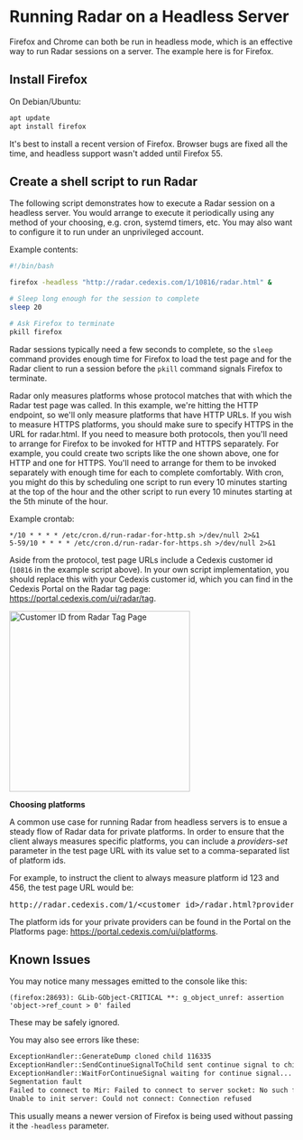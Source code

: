 # Running Radar on a Headless Server

Firefox and Chrome can both be run in headless mode, which is an effective way to run Radar sessions on a server. The example here is for Firefox.

## Install Firefox

On Debian/Ubuntu:

```bash
apt update
apt install firefox
```

It's best to install a recent version of Firefox. Browser bugs are fixed all the time, and headless support wasn't added until Firefox 55.

## Create a shell script to run Radar

The following script demonstrates how to execute a Radar session on a headless server. You would arrange to execute it periodically using any method of your choosing, e.g. cron, systemd timers, etc. You may also want to configure it to run under an unprivileged account.

Example contents:

```bash
#!/bin/bash

firefox -headless "http://radar.cedexis.com/1/10816/radar.html" &

# Sleep long enough for the session to complete
sleep 20

# Ask Firefox to terminate
pkill firefox
```

Radar sessions typically need a few seconds to complete, so the `sleep` command provides enough time for Firefox to load the test page and for the Radar client to run a session before the `pkill` command signals Firefox to terminate.

Radar only measures platforms whose protocol matches that with which the Radar test page was called. In this example, we're hitting the HTTP endpoint, so we'll only measure platforms that have HTTP URLs. If you wish to measure HTTPS platforms, you should make sure to specify HTTPS in the URL for radar.html. If you need to measure both protocols, then you'll need to arrange for Firefox to be invoked for HTTP and HTTPS separately. For example, you could create two scripts like the one shown above, one for HTTP and one for HTTPS. You'll need to arrange for them to be invoked separately with enough time for each to complete comfortably. With cron, you might do this by scheduling one script to run every 10 minutes starting at the top of the hour and the other script to run every 10 minutes starting at the 5th minute of the hour.

Example crontab:

```crontab
*/10 * * * * /etc/cron.d/run-radar-for-http.sh >/dev/null 2>&1
5-59/10 * * * * /etc/cron.d/run-radar-for-https.sh >/dev/null 2>&1
```

Aside from the protocol, test page URLs include a Cedexis customer id (`10816` in the example script above).  In your own script implementation, you should replace this with your Cedexis customer id, which you can find in the Cedexis Portal on the Radar tag page: https://portal.cedexis.com/ui/radar/tag.

<img src="../portal-cid.png" alt="Customer ID from Radar Tag Page" width="320px">

**Choosing platforms**

A common use case for running Radar from headless servers is to ensue a steady flow of Radar data for private platforms.  In order to ensure that the client always measures specific platforms, you can include a *providers-set* parameter in the test page URL with its value set to a comma-separated list of platform ids. 

For example, to instruct the client to always measure platform id 123 and 456, the test page URL would be:

<pre>http://radar.cedexis.com/1/&lt;customer id&gt;/radar.html?providers-set=123,456</pre>

The platform ids for your private providers can be found in the Portal on the Platforms page: https://portal.cedexis.com/ui/platforms.
 
## Known Issues

You may notice many messages emitted to the console like this:

    (firefox:28693): GLib-GObject-CRITICAL **: g_object_unref: assertion 'object->ref_count > 0' failed
    
These may be safely ignored.

You may also see errors like these:

```bash
ExceptionHandler::GenerateDump cloned child 116335
ExceptionHandler::SendContinueSignalToChild sent continue signal to child
ExceptionHandler::WaitForContinueSignal waiting for continue signal...
Segmentation fault
Failed to connect to Mir: Failed to connect to server socket: No such file or directory
Unable to init server: Could not connect: Connection refused
```

This usually means a newer version of Firefox is being used without passing it the `-headless` parameter.
